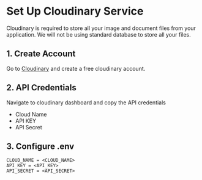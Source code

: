 # Set Up Cloudinary Service
Cloudinary is required to store all your image and document files from your application. We will not be using standard database to store all your files.

## 1. Create Account

Go to [Cloudinary](https://cloudinary.com) and create a free cloudinary account.

## 2. API Credentials

Navigate to cloudinary dashboard and copy the API credentials
- Cloud Name
- API KEY
- API Secret

## 3. Configure .env

```console
CLOUD_NAME = <CLOUD_NAME>
API_KEY = <API_KEY>
API_SECRET = <API_SECRET>
```